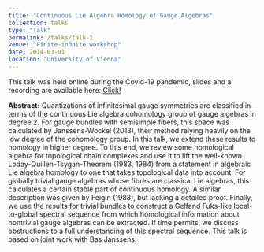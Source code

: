 ```yaml
---
title: "Continuous Lie Algebra Homology of Gauge Algebras"
collection: talks
type: "Talk"
permalink: /talks/talk-1
venue: "Finite-inﬁnite workshop"
date: 2014-03-01
location: "University of Vienna"
---
```


This talk was held online during the Covid-19 pandemic, slides and a recording are available here: <a href="https://sites.google.com/view/finite-infinite-workshop/schedule-and-abstracts">Click!</a> <br>

<b>Abstract:</b> Quantizations of infinitesimal gauge symmetries are classified in terms of the continuous Lie algebra cohomology group of gauge algebras in degree 2. For gauge bundles with semisimple fibers, this space was calculated by Janssens-Wockel (2013), their method relying heavily on the low degree of the cohomology group. In this talk, we extend these results to homology in higher degree. To this end, we review some homological algebra for topological chain complexes and use it to lift the well-known Loday-Quillen-Tsygan-Theorem (1983, 1984) from a statement in algebraic Lie algebra homology to one that takes topological data into account. For globally trivial gauge algebras whose fibres are classical Lie algebras, this calculates a certain stable part of continuous homology. A similar description was given by Feigin (1988), but lacking a detailed proof. Finally, we use the results for trivial bundles to construct a Gelfand Fuks-like local-to-global spectral sequence from which homological information about nontrivial gauge algebras can be extracted. If time permits, we discuss obstructions to a full understanding of this spectral sequence. This talk is based on joint work with Bas Janssens.
